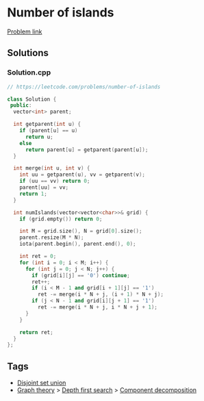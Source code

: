 # Number of islands

[Problem link](https://leetcode.com/problems/number-of-islands)

## Solutions


### Solution.cpp
```cpp
// https://leetcode.com/problems/number-of-islands

class Solution {
 public:
  vector<int> parent;

  int getparent(int u) {
    if (parent[u] == u)
      return u;
    else
      return parent[u] = getparent(parent[u]);
  }

  int merge(int u, int v) {
    int uu = getparent(u), vv = getparent(v);
    if (uu == vv) return 0;
    parent[uu] = vv;
    return 1;
  }

  int numIslands(vector<vector<char>>& grid) {
    if (grid.empty()) return 0;

    int M = grid.size(), N = grid[0].size();
    parent.resize(M * N);
    iota(parent.begin(), parent.end(), 0);

    int ret = 0;
    for (int i = 0; i < M; i++) {
      for (int j = 0; j < N; j++) {
        if (grid[i][j] == '0') continue;
        ret++;
        if (i < M - 1 and grid[i + 1][j] == '1')
          ret -= merge(i * N + j, (i + 1) * N + j);
        if (j < N - 1 and grid[i][j + 1] == '1')
          ret -= merge(i * N + j, i * N + j + 1);
      }
    }

    return ret;
  }
};
```
## Tags

* [Disjoint set union](/README.md#Disjoint_set_union)
* [Graph theory](/README.md#Graph_theory) > [Depth first search](/README.md#Graph_theory-Depth_first_search) > [Component decomposition](/README.md#Graph_theory-Depth_first_search-Component_decomposition)
